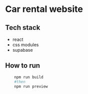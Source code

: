 # Car rental website

## Tech stack

- react
- css modules
- supabase

## How to run

```bash
    npm run build 
    #then
    npm run preview
```

